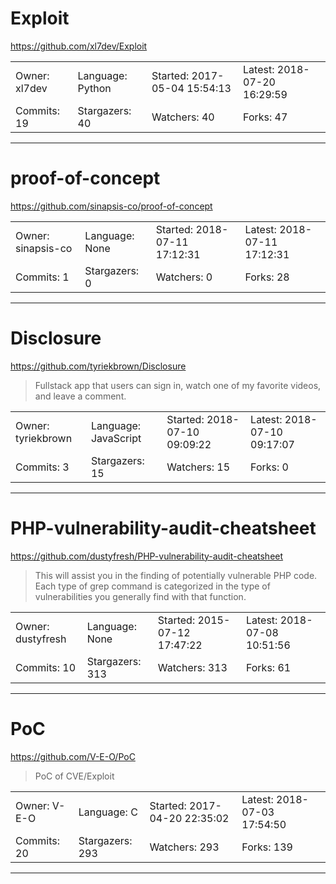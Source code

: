 # Exploit

https://github.com/xl7dev/Exploit
<blockquote>
<no description>
</blockquote>

<table>
<tr><td>Owner: xl7dev</td>
    <td>Language: Python</td>
    <td>Started: 2017-05-04 15:54:13</td>
    <td>Latest: 2018-07-20 16:29:59</td></tr>
<tr><td>Commits: 19</td>
    <td>Stargazers: 40</td>
    <td>Watchers: 40</td>
    <td>Forks: 47</td></tr>
</table>

---

# proof-of-concept

https://github.com/sinapsis-co/proof-of-concept
<blockquote>
<no description>
</blockquote>

<table>
<tr><td>Owner: sinapsis-co</td>
    <td>Language: None</td>
    <td>Started: 2018-07-11 17:12:31</td>
    <td>Latest: 2018-07-11 17:12:31</td></tr>
<tr><td>Commits: 1</td>
    <td>Stargazers: 0</td>
    <td>Watchers: 0</td>
    <td>Forks: 28</td></tr>
</table>

---

# Disclosure

https://github.com/tyriekbrown/Disclosure
<blockquote>
Fullstack app that users can sign in, watch one of my favorite videos, and leave a comment.
</blockquote>

<table>
<tr><td>Owner: tyriekbrown</td>
    <td>Language: JavaScript</td>
    <td>Started: 2018-07-10 09:09:22</td>
    <td>Latest: 2018-07-10 09:17:07</td></tr>
<tr><td>Commits: 3</td>
    <td>Stargazers: 15</td>
    <td>Watchers: 15</td>
    <td>Forks: 0</td></tr>
</table>

---

# PHP-vulnerability-audit-cheatsheet

https://github.com/dustyfresh/PHP-vulnerability-audit-cheatsheet
<blockquote>
This will assist you in the finding of potentially vulnerable PHP code. Each type of grep command is categorized in the type of vulnerabilities you generally find with that function.
</blockquote>

<table>
<tr><td>Owner: dustyfresh</td>
    <td>Language: None</td>
    <td>Started: 2015-07-12 17:47:22</td>
    <td>Latest: 2018-07-08 10:51:56</td></tr>
<tr><td>Commits: 10</td>
    <td>Stargazers: 313</td>
    <td>Watchers: 313</td>
    <td>Forks: 61</td></tr>
</table>

---

# PoC

https://github.com/V-E-O/PoC
<blockquote>
PoC of CVE/Exploit
</blockquote>

<table>
<tr><td>Owner: V-E-O</td>
    <td>Language: C</td>
    <td>Started: 2017-04-20 22:35:02</td>
    <td>Latest: 2018-07-03 17:54:50</td></tr>
<tr><td>Commits: 20</td>
    <td>Stargazers: 293</td>
    <td>Watchers: 293</td>
    <td>Forks: 139</td></tr>
</table>

---

